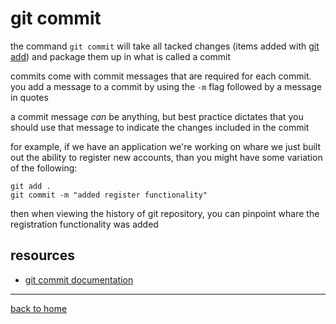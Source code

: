 # git commit 
the command `git commit` will take all tacked changes (items added with [git add](./add.md)) and package them up in what is called a commit

commits come with commit messages that are required for each commit. you add a message to a commit by using the `-m` flag followed by a message in quotes

a commit message _can_ be anything, but best practice dictates that you should use that message to indicate the changes included in the commit

for example, if we have an application we're working on whare we just built out the ability to register new accounts, than you might have some variation of the following:

```
git add .
git commit -m "added register functionality"
```

then when viewing the history of git repository, you can pinpoint whare the registration functionality was added

## resources
- [git commit documentation](https://git-scm.com/docs/git-commit)
---

[back to home](../README.md)